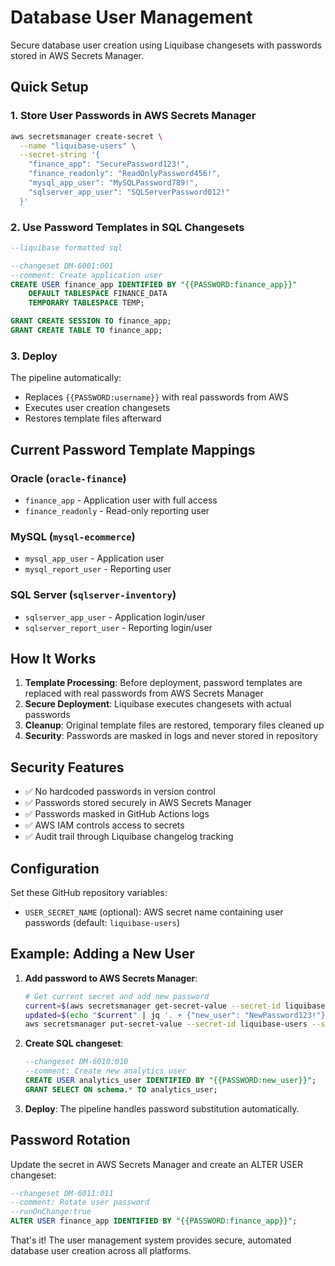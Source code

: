 # Database User Management

Secure database user creation using Liquibase changesets with passwords stored in AWS Secrets Manager.

## Quick Setup

### 1. Store User Passwords in AWS Secrets Manager

```bash
aws secretsmanager create-secret \
  --name "liquibase-users" \
  --secret-string '{
    "finance_app": "SecurePassword123!",
    "finance_readonly": "ReadOnlyPassword456!",
    "mysql_app_user": "MySQLPassword789!",
    "sqlserver_app_user": "SQLServerPassword012!"
  }'
```

### 2. Use Password Templates in SQL Changesets

```sql
--liquibase formatted sql

--changeset DM-6001:001
--comment: Create application user
CREATE USER finance_app IDENTIFIED BY "{{PASSWORD:finance_app}}"
    DEFAULT TABLESPACE FINANCE_DATA
    TEMPORARY TABLESPACE TEMP;

GRANT CREATE SESSION TO finance_app;
GRANT CREATE TABLE TO finance_app;
```

### 3. Deploy

The pipeline automatically:
- Replaces `{{PASSWORD:username}}` with real passwords from AWS
- Executes user creation changesets
- Restores template files afterward

## Current Password Template Mappings

### Oracle (`oracle-finance`)
- `finance_app` - Application user with full access
- `finance_readonly` - Read-only reporting user

### MySQL (`mysql-ecommerce`)
- `mysql_app_user` - Application user
- `mysql_report_user` - Reporting user

### SQL Server (`sqlserver-inventory`)
- `sqlserver_app_user` - Application login/user
- `sqlserver_report_user` - Reporting login/user

## How It Works

1. **Template Processing**: Before deployment, password templates are replaced with real passwords from AWS Secrets Manager
2. **Secure Deployment**: Liquibase executes changesets with actual passwords
3. **Cleanup**: Original template files are restored, temporary files cleaned up
4. **Security**: Passwords are masked in logs and never stored in repository

## Security Features

- ✅ No hardcoded passwords in version control
- ✅ Passwords stored securely in AWS Secrets Manager
- ✅ Passwords masked in GitHub Actions logs
- ✅ AWS IAM controls access to secrets
- ✅ Audit trail through Liquibase changelog tracking

## Configuration

Set these GitHub repository variables:
- `USER_SECRET_NAME` (optional): AWS secret name containing user passwords (default: `liquibase-users`)

## Example: Adding a New User

1. **Add password to AWS Secrets Manager**:
   ```bash
   # Get current secret and add new password
   current=$(aws secretsmanager get-secret-value --secret-id liquibase-users --query SecretString --output text)
   updated=$(echo "$current" | jq '. + {"new_user": "NewPassword123!"}')
   aws secretsmanager put-secret-value --secret-id liquibase-users --secret-string "$updated"
   ```

2. **Create SQL changeset**:
   ```sql
   --changeset DM-6010:010
   --comment: Create new analytics user
   CREATE USER analytics_user IDENTIFIED BY "{{PASSWORD:new_user}}";
   GRANT SELECT ON schema.* TO analytics_user;
   ```

3. **Deploy**: The pipeline handles password substitution automatically.

## Password Rotation

Update the secret in AWS Secrets Manager and create an ALTER USER changeset:

```sql
--changeset DM-6011:011
--comment: Rotate user password
--runOnChange:true
ALTER USER finance_app IDENTIFIED BY "{{PASSWORD:finance_app}}";
```

That's it! The user management system provides secure, automated database user creation across all platforms.